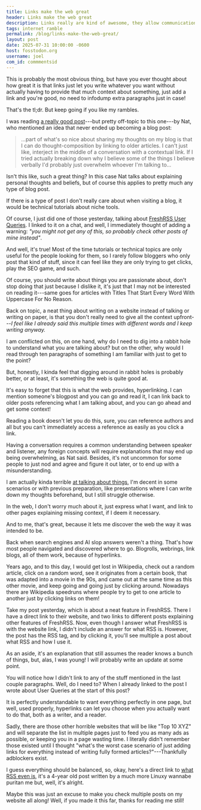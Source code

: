```yaml
---
title: Links make the web great
header: Links make the web great 
description: Links really are kind of awesome, they allow communication in a very different way than paper or speech can afford, kind of obvious but, still wrote about it.
tags: internet ramble
permalink: /blog/links-make-the-web-great/
layout: post
date: 2025-07-31 10:00:00 -0600
host: fosstodon.org
username: joel
com_id: commmentsid
---
```


This is probably the most obvious thing, but have you ever thought about how great it is that links just let you write whatever you want without actually having to provide that much context about something, just add a link and you're good, no need to infodump extra paragraphs just in case!

That's the tl;dr. But keep going if you like my rambles.

I was reading [a really good post](https://www.njms.ca/posts/craziness.html)---but pretty off-topic to this one---by Nat, who mentioned an idea that never ended up becoming a blog post:

> ...part of what's so nice about sharing my thoughts on my blog is that I can do thought-composition by linking to older articles. I can't just like, interject in the middle of a conversation with a contextual link. If I tried actually breaking down why I believe some of the things I believe verbally I'd probably just overwhelm whoever I'm talking to...

Isn't this like, such a great thing? In this case Nat talks about explaining personal thoughts and beliefs, but of course this applies to pretty much any type of blog post.

If there is a type of post I don't really care about when visiting a blog, it would be technical tutorials about niche tools.

Of course, I just did one of those yesterday, talking about [FreshRSS User Queries](/blog/freshrss-user-queries). I linked to it on a chat, and well, I immediately thought of adding a warning: *"you might not get any of this, so probably check other posts of mine instead"*.

And well, it's true! Most of the time tutorials or technical topics are only useful for the people looking for them, so I rarely follow bloggers who only post that kind of stuff, since it can feel like they are only trying to get clicks, play the SEO game, and such.

Of course, you should write about things you are passionate about, don't stop doing that just because I dislike it, it's just that I may not be interested on reading it---same goes for articles with Titles That Start Every Word With Uppercase For No Reason.

Back on topic, a neat thing about writing on a website instead of talking or writing on paper, is that you don't really need to give all the context upfront---*I feel like I already said this multiple times with different words and I keep writing anyway.*

I am conflicted on this, on one hand, why do I need to dig into a rabbit hole to understand what you are talking about? but on the other, why would I read through ten paragraphs of something I am familiar with just to get to the point?

But, honestly, I kinda feel that digging around in rabbit holes is probably better, or at least, it's something the web is quite good at.

It's easy to forget that this is what the web provides, hyperlinking. I can mention someone's blogpost and you can go and read it, I can link back to older posts referencing what I am talking about, and you can go ahead and get some context!

Reading a book doesn't let you do this, sure, you can reference authors and all but you can't immediately access a reference as easily as you click a link.

Having a conversation requires a common understanding between speaker and listener, any foreign concepts will require explanations that may end up being overwhelming, as Nat said. Besides, it's not uncommon for some people to just nod and agree and figure it out later, or to end up with a misunderstanding.

I am actually kinda terrible [at talking about things](/blog/explaining-hobbies-is-weird), I'm decent in some scenarios or with previous preparation, like presentations where I can write down my thoughts beforehand, but I still struggle otherwise.

In the web, I don't worry much about it, just express what I want, and link to other pages explaining missing context, if I deem it necessary.

And to me, that's great, because it lets me discover the web the way it was intended to be.

Back when search engines and AI slop answers weren't a thing. That's how most people navigated and discovered where to go. Blogrolls, webrings, link blogs, all of them work, because of hyperlinks.

Years ago, and to this day, I would get lost in Wikipedia, check out a random article, click on a random word, see it originates from a certain book, that was adapted into a movie in the 90s, and came out at the same time as this other movie, and keep going and going just by clicking around. Nowadays there are Wikipedia speedruns where people try to get to one article to another just by clicking links on them!

Take my post yesterday, which is about a neat feature in FreshRSS. There I have a direct link to their website, and two links to different posts explaining other features of FreshRSS. Now, even though I answer what FreshRSS is with the website link, I didn't include an answer for what RSS is. However, the post has the RSS tag, and by clicking it, you'll see multiple a post about what RSS and how I use it.

As an aside, it's an explanation that still assumes the reader knows a bunch of things, but, alas, I was young! I will probably write an update at some point.

You will notice how I didn't link to any of the stuff mentioned in the last couple paragraphs. Well, do I need to? When I already linked to the post I wrote about User Queries at the start of this post?

It is perfectly understandable to want everything perfectly in one page, but well, used properly, hyperlinks can let you choose when you actually want to do that, both as a writer, and a reader.

Sadly, there are those other horrible websites that will be like "Top 10 XYZ" and will separate the list in multiple pages just to feed you as many ads as possible, or keeping you in a page wasting time. I literally didn't remember those existed until I thought "what's the worst case scenario of just adding links for everything instead of writing fully formed articles?"---Thankfully adblockers exist.

I guess everything should be balanced, so, okay, here's a direct link to [what RSS even is](/blog/rss-usage), it's a 4-year old post written by a much more Linuxy wannabe puritan me but, well, it's alright.

Maybe this was just an excuse to make you check multiple posts on my website all along! Well, if you made it this far, thanks for reading me still!